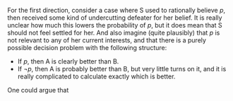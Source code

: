 For the first direction, consider a case where S used to rationally believe $p$, then received some kind of undercutting defeater for her belief. It is really unclear how much this lowers the probability of $p$, but it does mean that S should not feel settled for her. And also imagine (quite plausibly) that $p$ is not relevant to any of her current interests, and that there is a purely possible decision problem with the following structure:

* If $p$, then A is clearly better than B.
* If $\neg p$, then A is probably better than B, but very little turns on it, and it is really complicated to calculate exactly which is better.

One could argue that 
